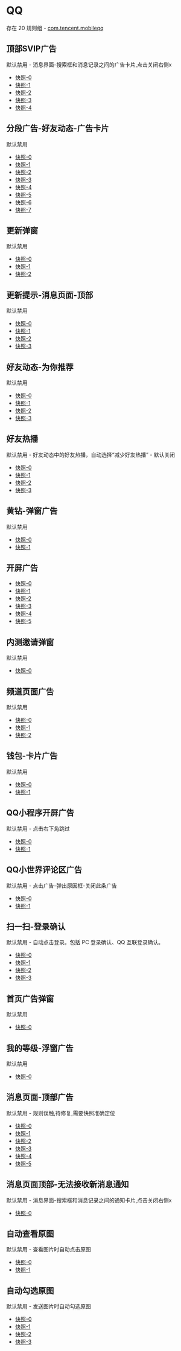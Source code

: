# QQ

存在 20 规则组 - [com.tencent.mobileqq](/src/apps/com.tencent.mobileqq.ts)

## 顶部SVIP广告

默认禁用 - 消息界面-搜索框和消息记录之间的广告卡片,点击关闭右侧x

- [快照-0](https://i.gkd.li/import/12706907)
- [快照-1](https://i.gkd.li/import/13107298)
- [快照-2](https://i.gkd.li/import/12793359)
- [快照-3](https://i.gkd.li/import/12855048)
- [快照-4](https://i.gkd.li/import/13228108)

## 分段广告-好友动态-广告卡片

默认禁用

- [快照-0](https://i.gkd.li/import/12847842)
- [快照-1](https://i.gkd.li/import/13787345)
- [快照-2](https://i.gkd.li/import/12840889)
- [快照-3](https://i.gkd.li/import/13831867)
- [快照-4](https://i.gkd.li/import/13761147)
- [快照-5](https://i.gkd.li/import/13849730)
- [快照-6](https://i.gkd.li/import/12749584)
- [快照-7](https://i.gkd.li/import/13627967)

## 更新弹窗

默认禁用

- [快照-0](https://i.gkd.li/import/13188721)
- [快照-1](https://i.gkd.li/import/13386719)
- [快照-2](https://i.gkd.li/import/13459507)

## 更新提示-消息页面-顶部

默认禁用

- [快照-0](https://i.gkd.li/import/13188722)
- [快照-1](https://i.gkd.li/import/13255493)
- [快照-2](https://i.gkd.li/import/13843140)
- [快照-3](https://i.gkd.li/import/13931212)

## 好友动态-为你推荐

默认禁用

- [快照-0](https://i.gkd.li/import/12929620)
- [快照-1](https://i.gkd.li/import/13387606)
- [快照-2](https://i.gkd.li/import/12929619)
- [快照-3](https://i.gkd.li/import/13387605)

## 好友热播

默认禁用 - 好友动态中的好友热播，自动选择“减少好友热播” - 默认关闭

- [快照-0](https://i.gkd.li/import/12721427)
- [快照-1](https://i.gkd.li/import/12894359)
- [快照-2](https://i.gkd.li/import/12721433)
- [快照-3](https://i.gkd.li/import/12894375)

## 黄钻-弹窗广告

默认禁用

- [快照-0](https://i.gkd.li/import/12914978)
- [快照-1](https://i.gkd.li/import/12914886)

## 开屏广告

- [快照-0](https://i.gkd.li/import/13062244)
- [快照-1](https://i.gkd.li/import/13093155)
- [快照-2](https://i.gkd.li/import/13207731)
- [快照-3](https://i.gkd.li/import/13217807)
- [快照-4](https://i.gkd.li/import/13856647)
- [快照-5](https://i.gkd.li/import/13868177)

## 内测邀请弹窗

默认禁用

- [快照-0](https://i.gkd.li/import/13526551)

## 频道页面广告

默认禁用

- [快照-0](https://i.gkd.li/import/13206663)
- [快照-1](https://i.gkd.li/import/12642081)
- [快照-2](https://i.gkd.li/import/12708844)

## 钱包-卡片广告

默认禁用

- [快照-0](https://i.gkd.li/import/13695087)
- [快照-1](https://i.gkd.li/import/13699701)

## QQ小程序开屏广告

默认禁用 - 点击右下角跳过

- [快照-0](https://i.gkd.li/import/12877215)
- [快照-1](https://i.gkd.li/import/12919195)

## QQ小世界评论区广告

默认禁用 - 点击广告-弹出原因框-关闭此条广告

- [快照-0](https://i.gkd.li/import/12847819)
- [快照-1](https://i.gkd.li/import/12847821)

## 扫一扫-登录确认

默认禁用 - 自动点击登录。包括 PC 登录确认、QQ 互联登录确认。

- [快照-0](https://i.gkd.li/import/13623520)
- [快照-1](https://i.gkd.li/import/12789287)
- [快照-2](https://i.gkd.li/import/13063027)
- [快照-3](https://i.gkd.li/import/13166314)

## 首页广告弹窗

默认禁用

- [快照-0](https://i.gkd.li/import/13797876)

## 我的等级-浮窗广告

默认禁用

- [快照-0](https://i.gkd.li/import/12914734)

## 消息页面-顶部广告

默认禁用 - 规则误触,待修复,需要快照准确定位

- [快照-0](https://i.gkd.li/import/12892726)
- [快照-1](https://i.gkd.li/import/12774870)
- [快照-2](https://i.gkd.li/import/13207766)
- [快照-3](https://i.gkd.li/import/13386518)
- [快照-4](https://i.gkd.li/import/13426912)
- [快照-5](https://i.gkd.li/import/13476400)

## 消息页面顶部-无法接收新消息通知

默认禁用 - 消息界面-搜索框和消息记录之间的通知卡片,点击关闭右侧x

- [快照-0](https://i.gkd.li/import/12855441)

## 自动查看原图

默认禁用 - 查看图片时自动点击原图

- [快照-0](https://i.gkd.li/import/12840632)
- [快照-1](https://i.gkd.li/import/12840633)

## 自动勾选原图

默认禁用 - 发送图片时自动勾选原图

- [快照-0](https://i.gkd.li/import/12705556)
- [快照-1](https://i.gkd.li/import/12705559)
- [快照-2](https://i.gkd.li/import/13295142)
- [快照-3](https://i.gkd.li/import/13476247)
